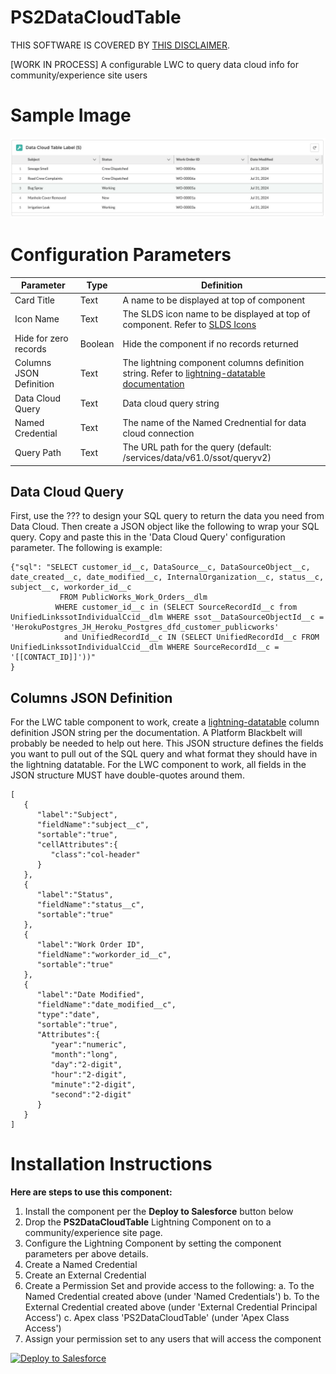 # PS2DataCloudTable
THIS SOFTWARE IS COVERED BY [THIS DISCLAIMER](https://raw.githubusercontent.com/thedges/Disclaimer/master/disclaimer.txt).

[WORK IN PROCESS] A configurable LWC to query data cloud info for community/experience site users

# Sample Image
![alt text](https://github.com/thedges/PS2DataCloudTable/blob/main/PS2DataCloudTable.jpg "Sample Photo")

# Configuration Parameters

| Parameter  | Type | Definition |
| ------------- | ------------- |------------- |
| Card Title | Text | A name to be displayed at top of component |
| Icon Name | Text | The SLDS icon name to be displayed at top of component. Refer to [SLDS Icons](https://www.lightningdesignsystem.com/icons/) |
| Hide for zero records | Boolean | Hide the component if no records returned |
| Columns JSON Definition | Text | The lightning component columns definition string. Refer to [lightning-datatable documentation](https://developer.salesforce.com/docs/component-library/bundle/lightning-datatable/documentation) |
| Data Cloud Query | Text | Data cloud query string |
| Named Credential | Text | The name of the Named Crednential for data cloud connection |
| Query Path | Text | The URL path for the query (default: /services/data/v61.0/ssot/queryv2) |

## Data Cloud Query
First, use the ??? to design your SQL query to return the data you need from Data Cloud. Then create a JSON object like the following to wrap your SQL query. Copy and paste this in the 'Data Cloud Query' configuration parameter. The following is example:
```
{"sql": "SELECT customer_id__c, DataSource__c, DataSourceObject__c, date_created__c, date_modified__c, InternalOrganization__c, status__c, subject__c, workorder_id__c 
           FROM PublicWorks_Work_Orders__dlm
          WHERE customer_id__c in (SELECT SourceRecordId__c from UnifiedLinkssotIndividualCcid__dlm WHERE ssot__DataSourceObjectId__c = 'HerokuPostgres_JH_Heroku_Postgres_dfd_customer_publicworks'
            and UnifiedRecordId__c IN (SELECT UnifiedRecordId__c FROM UnifiedLinkssotIndividualCcid__dlm WHERE SourceRecordId__c = '[[CONTACT_ID]]'))"
}
```

## Columns JSON Definition
For the LWC table component to work, create a [lightning-datatable](https://developer.salesforce.com/docs/component-library/bundle/lightning-datatable/documentation) column definition JSON string per the documentation. A Platform Blackbelt will probably be needed to help out here. This JSON structure defines the fields you want to pull out of the SQL query and what format they should have in the lightning datatable. For the LWC component to work, all fields in the JSON structure MUST have double-quotes around them. 
```
[
   {
      "label":"Subject",
      "fieldName":"subject__c",
      "sortable":"true",
      "cellAttributes":{
         "class":"col-header"
      }
   },
   {
      "label":"Status",
      "fieldName":"status__c",
      "sortable":"true"
   },
   {
      "label":"Work Order ID",
      "fieldName":"workorder_id__c",
      "sortable":"true"
   },
   {
      "label":"Date Modified",
      "fieldName":"date_modified__c",
      "type":"date",
      "sortable":"true",
      "Attributes":{
         "year":"numeric",
         "month":"long",
         "day":"2-digit",
         "hour":"2-digit",
         "minute":"2-digit",
         "second":"2-digit"
      }
   }
]
```

# Installation Instructions

<b>Here are steps to use this component:</b>
  1. Install the component per the **Deploy to Salesforce** button below
  2. Drop the **PS2DataCloudTable** Lightning Component on to a community/experience site page.
  3. Configure the Lightning Component by setting the component parameters per above details.
  4. Create a Named Credential
  5. Create an External Credential
  6. Create a Permission Set and provide access to the following:
     a. To the Named Credential created above (under 'Named Credentials')
     b. To the External Credential created above (under 'External Credential Principal Access')
     c. Apex class 'PS2DataCloudTable' (under 'Apex Class Access')
  8. Assign your permission set to any users that will access the component
     
<a href="https://githubsfdeploy.herokuapp.com?owner=thedges&repo=PS2DataCloudTable&ref=main">
  <img alt="Deploy to Salesforce"
       src="https://raw.githubusercontent.com/afawcett/githubsfdeploy/master/deploy.png">
</a>


